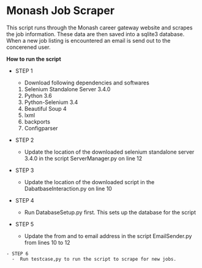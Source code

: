 # Monash Job Scraper

This script runs through the Monash career gateway website and scrapes the job information. These data are then saved into a sqlite3 database. When a new job listing is encountered an email is send out to the concerened user.


**How to run the script**

   -  STEP 1
      -  Download following dependencies and softwares
        1. Selenium Standalone Server 3.4.0
        2. Python 3.6
        3. Python-Selenium 3.4
        4. Beautiful Soup 4
        5. lxml
        6. backports
        7. Configparser
        
   - STEP 2
       - Update the location of the downloaded selenium standalone server 3.4.0 in the script ServerManager.py on line 12
        
   - STEP 3
      -  Update the location of the downloaded script in the DabatbaseInteraction.py on line 10
        
   - STEP 4
     -   Run DatabaseSetup.py first. This sets up the database for the script
        
   - STEP 5
      -  Update the from and to email address in the script EmailSender.py from lines 10 to 12
        
    - STEP 6
      -  Run testcase,py to run the script to scrape for new jobs.
        
 
        
        
        
        
        
